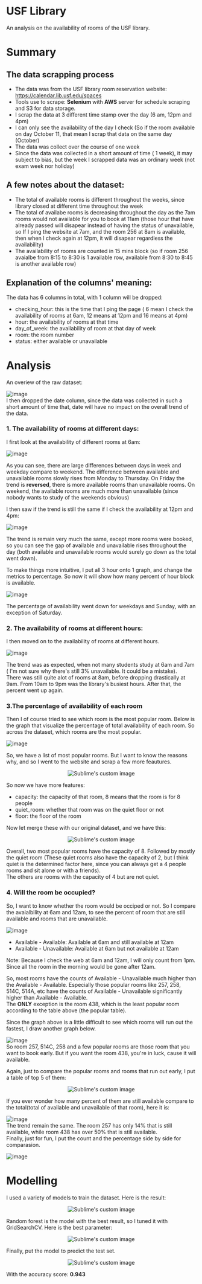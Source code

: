# USF Library
An analysis on the availability of rooms of the USF library. 

# Summary
## The data scrapping process
- The data was from the USF library room reservation website: https://calendar.lib.usf.edu/spaces
- Tools use to scrape: **Selenium** with **AWS** server for schedule scraping and S3 for data storage.
- I scrap the data at 3 different time stamp over the day (6 am, 12pm and 4pm)
- I can only see the availability of the day I check (So if the room available on day October 11, that mean I scrap that data on the same day (October)
- The data was collect over the course of one week
- Since the data was collected in a short amount of time ( 1 week), it may subject to bias, but the week I scrapped data was an ordinary week (not exam week nor holiday)

## A few notes about the dataset:
- The total of available rooms is different throughout the weeks, since library closed at different time throughout the week
- The total of availabe rooms is decreasing throughout the day as the 7am rooms would not available for you to book at 11am (those hour that have already passed will disapear instead of having the status of unavailable, so If I ping the website at 7am, and the room 256 at 8am is available, then when I check again at 12pm, it will disapear regardless the availability)
- The availability of rooms are counted in 15 mins block (so if room 256 avaialbe from 8:15 to 8:30 is 1 available row, available from 8:30 to 8:45 is another available row)

## Explanation of the columns' meaning:  
The data has 6 columns in total, with 1 column will be dropped:
- checking_hour: this is the time that I ping the page ( 6 mean I check the availability of rooms at 6am, 12 means at 12pm and 16 means at 4pm)
- hour: the availability of rooms at that time 
- day_of_week: the availability of room at that day of week
- room: the room number
- status: either available or unavailable

# Analysis
An overiew of the raw dataset:  

![image](https://user-images.githubusercontent.com/88282475/197417139-0b498b9f-cabb-43e0-a3ad-373ee736c4ae.png)  
I then dropped the date column, since the data was collected in such a short amount of time that, date will have no impact on the overall trend of the data.

### 1. The availability of rooms at different days:
I first look at the availability of different rooms at 6am:  

![image](https://user-images.githubusercontent.com/88282475/197418592-536afefb-0a74-4881-9c65-834e9e75b1b0.png)  
  
As you can see, there are large differences between days in week and weekday compare to weekend. The difference between available and unavailable rooms slowly rises from Monday to Thursday. On Friday the trend is **reversed**, there is more available rooms than unavailable rooms. On weekend, the available rooms are much more than unavailable (since nobody wants to study of the weekends obvious)   

I then saw if the trend is still the same if I check the availability at 12pm and 4pm:  

![image](https://user-images.githubusercontent.com/88282475/197418185-776799aa-76cd-4001-87aa-120c5280eee1.png)  
  
The trend is remain very much the same, except more rooms were booked, so you can see the gap of available and unavailable rises throughout the day (both available and unavailable rooms would surely go down as the total went down).    
   
To make things more intuitive, I put all 3 hour onto 1 graph, and change the metrics to percentage. So now it will show how many percent of hour block is available.   
   
![image](https://user-images.githubusercontent.com/88282475/197418831-bdd70d15-0047-4998-a9f0-faf8c51d18b4.png)  
  
The percentage of availability went down for weekdays and Sunday, with an exception of Saturday.   
### 2. The availability of rooms at different hours:
I then moved on to the availability of rooms at different hours.    
   
![image](https://user-images.githubusercontent.com/88282475/197419159-37ed4abb-bf39-4e5e-bb66-52fa83184740.png)   
  
The trend was as expected, when not many students study at 6am and 7am ( I'm not sure why there's still 3% unavailable. It could be a mistake).  
There was still quite alot of rooms at 8am, before dropping drastically at 9am. From 10am to 9pm was the library's busiest hours. After that, the percent went up again.
   
### 3.The percentage of availability of each room
Then I of course tried to see which room is the most popular room. Below is the graph that visualize the percentage of total availability of each room. So across the dataset, which rooms are the most popular.   
   
![image](https://user-images.githubusercontent.com/88282475/197419558-fc79b073-819d-45d2-9ccd-df956a8bf022.png)
   
So, we have a list of most popular rooms. But I want to know the reasons why, and so I went to the website and scrap a few more feautures.   
   
<p align="center">
  <img src="https://user-images.githubusercontent.com/88282475/197419667-5a670350-e9f6-412d-ad10-3756a3f0233b.png" alt="Sublime's custom image"/>
</p>

So now we have more features:
- capacity: the capacity of that room, 8 means that the room is for 8 people
- quiet_room: whether that room was on the quiet floor or not
- floor: the floor of the room

Now let merge these with our original dataset, and we have this:   

<p align="center">
  <img src="https://user-images.githubusercontent.com/88282475/197419898-2d7f0ba1-9089-47fb-8ec9-c628777443f1.png" alt="Sublime's custom image"/>
</p>

Overall, two most popular rooms have the capacity of 8. Followed by mostly the quiet room (These quiet rooms also have the capacity of 2, but I think quiet is the determined factor here, since you can always get a 4 people rooms and sit alone or with a friends).     
The others are rooms with the capacity of 4 but are not quiet.

### 4. Will the room be occupied?
So, I want to know whether the room would be occiped or not. So I compare the avaialbility at 6am and 12am, to see the percent of room that are still available and rooms that are unavailable.   
    
 ![image](https://user-images.githubusercontent.com/88282475/197420424-cbd035f1-e443-4718-8b8b-c59b6fb47712.png)
- Available - Available: Available at 6am and still available at 12am
- Available - Unavailable: Available at 6am but not available at 12am
    
Note: Because I check the web at 6am and 12am, I will only count from 1pm. Since all the room in the morning would be gone after 12am.  
    
So, most rooms have the counts of Available - Unavailable much higher than the Available - Available. Especially those popular rooms like 257, 258, 514C, 514A, etc have the counts of Available - Unavailable significantly higher than Available - Available.    
The **ONLY** exception is the room 438, which is the least popular room according to the table above (the popular table).  
    
Since the graph above is a little difficult to see which rooms will run out the fastest, I draw another graph below.    
    
![image](https://user-images.githubusercontent.com/88282475/197421149-f78543f2-c97f-4941-b51b-61862d012489.png)   
So room 257, 514C, 258 and a few popular rooms are those room that you want to book early. But if you want the room 438, you're in luck, cause it will available.    
     
Again, just to compare the popular rooms and rooms that run out early, I put a table of top 5 of them:    
    
<p align="center">
  <img src="https://user-images.githubusercontent.com/88282475/197421234-ddd7a7ac-df2f-48c7-9211-05aea0ebeb53.png" alt="Sublime's custom image"/>
</p>
    
If you ever wonder how many percent of them are still available compare to the total(total of available and unavailable of that room), here it is:   
    
![image](https://user-images.githubusercontent.com/88282475/197421650-ab526c14-aab4-4916-a3bc-a1d7052dd238.png)    
The trend remain the same. The room 257 has only 14% that is still available, while room 438 has over 50% that is still available.    
Finally, just for fun, I put the count and the percentage side by side for comparasion.    
     
![image](https://user-images.githubusercontent.com/88282475/197421849-59d3fe32-b0f5-4852-82ae-ef35e36a69f6.png)

# Modelling 
I used a variety of models to train the dataset. Here is the result:   
    
<p align="center">
  <img src="https://user-images.githubusercontent.com/88282475/197426870-d9476231-5561-4223-ba42-2d430288012c.png" alt="Sublime's custom image"/>
</p>

Random forest is the model with the best result, so I tuned it with GridSearchCV. Here is the best parameter:

<p align="center">
  <img src="https://user-images.githubusercontent.com/88282475/197427161-d01f7e5a-02b4-47d2-8674-ae37af5c7d0c.png" alt="Sublime's custom image"/>
</p>
    
Finally, put the model to predict the test set.    

<p align="center">
  <img src="https://user-images.githubusercontent.com/88282475/197427227-cca57453-ea2d-4ac9-9b9b-a97b73647a79.png" alt="Sublime's custom image"/>
</p>

    
With the accuracy score: **0.943**
